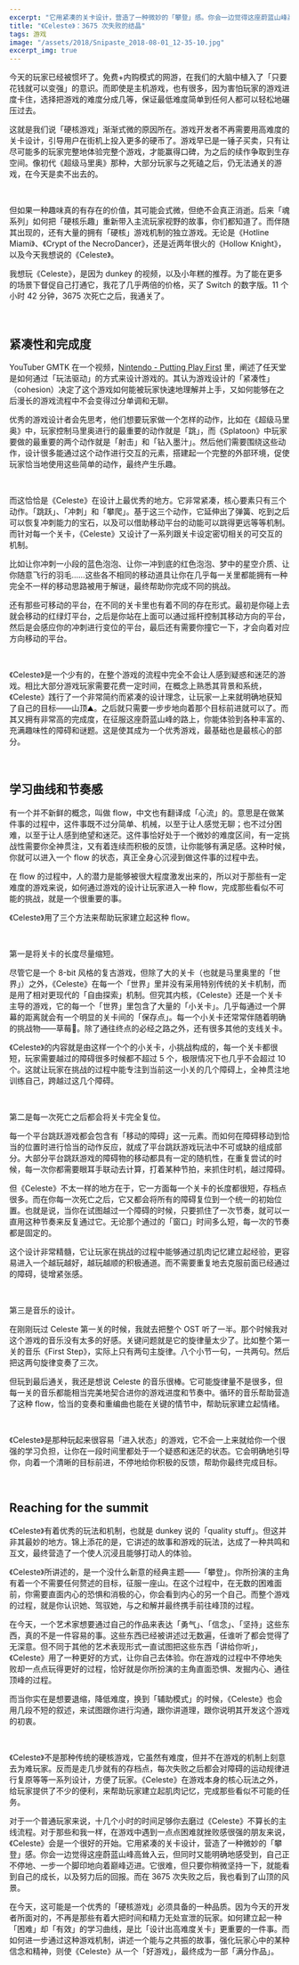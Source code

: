 ```yaml
---
excerpt: "它用紧凑的关卡设计，营造了一种微妙的「攀登」感。你会一边觉得这座蔚蓝山峰高耸入云，但同时又能明确地感受到，自己正不停地、一步一个脚印地向着巅峰迈进。它很难，但只要你稍微坚持一下，就能看到自己的成长，以及努力后的回报。而在 3675 次失败之后，我也看到了山顶的风景。"
title: "《Celeste》：3675 次失败的结晶"
tags: 游戏
image: "/assets/2018/Snipaste_2018-08-01_12-35-10.jpg"
excerpt_img: true
---
```


今天的玩家已经被惯坏了。免费+内购模式的网游，在我们的大脑中植入了「只要花钱就可以变强」的意识。而即使是主机游戏，也有很多，因为害怕玩家的游戏进度卡住，选择把游戏的难度分成几等，保证最低难度简单到任何人都可以轻松地碾压过去。

这就是我们说「硬核游戏」渐渐式微的原因所在。游戏开发者不再需要用高难度的关卡设计，引导用户在街机上投入更多的硬币了。游戏早已是一锤子买卖，只有让尽可能多的玩家完整地体验完整个游戏，才能赢得口碑，为之后的续作争取到生存空间。像初代《超级马里奥》那种，大部分玩家与之死磕之后，仍无法通关的游戏，在今天是卖不出去的。

<br>

但如果一种趣味真的有存在的价值，其可能会式微，但绝不会真正消逝。后来「魂系列」如何把「硬核乐趣」重新带入主流玩家视野的故事，你们都知道了。而伴随其出现的，还有大量的拥有「硬核」游戏机制的独立游戏。无论是《Hotline Miami》、《Crypt of the NecroDancer》，还是近两年很火的《Hollow Knight》，以及今天我想说的《Celeste》。

我想玩《Celeste》，是因为 dunkey 的视频，以及小年糕的推荐。为了能在更多的场景下督促自己打通它，我花了几乎两倍的价格，买了 Switch 的数字版。11 个小时 42 分钟，3675 次死亡之后，我通关了。

<br>

## 紧凑性和完成度
YouTuber GMTK 在一个视频，[Nintendo - Putting Play First](https://www.youtube.com/watch?v=2u6HTG8LuXQ) 里，阐述了任天堂是如何通过「玩法驱动」的方式来设计游戏的。其认为游戏设计的「紧凑性」（cohesion）决定了这个游戏如何能被玩家快速地理解并上手，又如何能够在之后漫长的游戏流程中不会变得过分单调和无聊。

优秀的游戏设计者会先思考，他们想要玩家做一个怎样的动作，比如在《超级马里奥》中，玩家控制马里奥进行的最重要的动作就是「跳」，而《Splatoon》中玩家要做的最重要的两个动作就是「射击」和「钻入墨汁」。然后他们需要围绕这些动作，设计很多能通过这个动作进行交互的元素，搭建起一个完整的外部环境，促使玩家恰当地使用这些简单的动作，最终产生乐趣。

<br>

而这恰恰是《Celeste》在设计上最优秀的地方。它非常紧凑，核心要素只有三个动作。「跳跃」、「冲刺」和「攀爬」。基于这三个动作，它延伸出了弹簧、吃到之后可以恢复冲刺能力的宝石，以及可以借助移动平台的动能可以跳得更远等等机制。而针对每一个关卡，《Celeste》又设计了一系列跟关卡设定密切相关的可交互的机制。

比如让你冲刺一小段的蓝色泡泡、让你一冲到底的红色泡泡、梦中的星空介质、让你随意飞行的羽毛……这些各不相同的移动道具让你在几乎每一关里都能拥有一种完全不一样的移动思路被用于解谜，最终帮助你完成不同的挑战。

还有那些可移动的平台，在不同的关卡里也有着不同的存在形式。最初是你碰上去就会移动的红绿灯平台，之后是你站在上面可以通过摇杆控制其移动方向的平台，然后是会感应你的冲刺进行变位的平台，最后还有需要你撞它一下，才会向着对应方向移动的平台。

<br>

《Celeste》是一个少有的，在整个游戏的流程中完全不会让人感到疑惑和迷茫的游戏。相比大部分游戏玩家需要花费一定时间，在概念上熟悉其背景和系统，《Celeste》践行了一个非常简约而紧凑的设计理念，让玩家一上来就明确地获知了自己的目标——山顶⛰️。之后就只需要一步步地向着那个目标前进就可以了。而其又拥有非常高的完成度，在征服这座蔚蓝山峰的路上，你能体验到各种丰富的、充满趣味性的障碍和谜题。这是使其成为一个优秀游戏，最基础也是最核心的部分。

<br>

## 学习曲线和节奏感
有一个并不新鲜的概念，叫做 flow，中文也有翻译成「心流」的。意思是在做某件事的过程中，这件事既不过分简单、机械，以至于让人感觉无聊；也不过分困难，以至于让人感到绝望和迷茫。这件事恰好处于一个微妙的难度区间，有一定挑战性需要你全神贯注，又有着连续而积极的反馈，让你能够有满足感。这种时候，你就可以进入一个 flow 的状态，真正全身心沉浸到做这件事的过程中去。

在 flow 的过程中，人的潜力是能够被很大程度激发出来的，所以对于那些有一定难度的游戏来说，如何通过游戏的设计让玩家进入一种 flow，完成那些看似不可能的挑战，就是一个很重要的事。

《Celeste》用了三个方法来帮助玩家建立起这种 flow。

<br>

第一是将关卡的长度尽量缩短。

尽管它是一个 8-bit 风格的复古游戏，但除了大的关卡（也就是马里奥里的「世界」）之外，《Celeste》在每一个「世界」里并没有采用特别传统的关卡机制，而是用了相对更现代的「自由探索」机制。但究其内核，《Celeste》还是一个关卡主导的游戏，它的每一个「世界」里包含了大量的「小关卡」。几乎每通过一个屏幕的距离就会有一个明显的关卡间的「保存点」。每一个小关卡还常常伴随着明确的挑战物——草莓🍓。除了通往终点的必经之路之外，还有很多其他的支线关卡。

《Celeste》的内容就是由这样一个个的小关卡，小挑战构成的，每一个关卡都很短，玩家需要越过的障碍很多时候都不超过 5 个，极限情况下也几乎不会超过 10 个。这就让玩家在挑战的过程中能专注到当前这一小关的几个障碍上，全神贯注地训练自己，跨越过这几个障碍。

<br>

第二是每一次死亡之后都会将关卡完全复位。

每一个平台跳跃游戏都会包含有「移动的障碍」这一元素。而如何在障碍移动到恰当的位置时进行恰当的动作反应，就成了平台跳跃游戏玩法中不可或缺的组成部分。大部分平台跳跃游戏的障碍物的移动都具有一定的随机性，在重复尝试的时候，每一次你都需要眼耳手联动去计算，打着某种节拍，来抓住时机，越过障碍。

但《Celeste》不太一样的地方在于，它一方面每一个关卡的长度都很短，存档点很多。而在你每一次死亡之后，它又都会将所有的障碍复位到一个统一的初始位置。也就是说，当你在试图越过一个障碍的时候，只要抓住了一次节奏，就可以一直用这种节奏来反复通过它。无论那个通过的「窗口」时间多么短，每一次的节奏都是固定的。

这个设计非常精髓，它让玩家在挑战的过程中能够通过肌肉记忆建立起经验，更容易进入一个越玩越好，越玩越顺的积极通道。而不需要重复地去克服前面已经通过的障碍，徒增紧张感。

<br>

第三是音乐的设计。

在刚刚玩过 Celeste 第一关的时候，我就去把整个 OST 听了一半。那个时候我对这个游戏的音乐没有太多的好感。关键问题就是它的旋律量太少了。比如整个第一关的音乐《First Step》，实际上只有两句主旋律。八个小节一句，一共两句。然后把这两句旋律变奏了三次。

但玩到最后通关，我还是想说 Celeste 的音乐很棒。它可能旋律量不是很多，但每一关的音乐都能相当完美地契合进你的游戏进度和节奏中。循环的音乐帮助营造了这种 flow，恰当的变奏和重编曲也能在关键的情节中，帮助玩家建立起情绪。

<br>

《Celeste》是那种玩起来很容易「进入状态」的游戏，它不会一上来就给你一个很强的学习负担，让你在一段时间里都处于一个疑惑和迷茫的状态。它会明确地引导你，向着一个清晰的目标前进，不停地给你积极的反馈，帮助你最终完成目标。

<br>

## Reaching for the summit
《Celeste》有着优秀的玩法和机制，也就是 dunkey 说的「quality stuff」。但这并非其最妙的地方。锦上添花的是，它讲述的故事和游戏的玩法，达成了一种共鸣和互文，最终营造了一个使人沉浸且能够打动人的体验。

《Celeste》所讲述的，是一个没什么新意的经典主题——「攀登」。你所扮演的主角有着一个不需要任何赘述的目标，征服一座山。在这个过程中，在无数的困难面前，你需要直面内心的恐惧和消极的心，你会看到内心的另一个自己。而整个游戏的过程，就是你认识她、驾驭她，与之和解并最终携手前往峰顶的过程。

在今天，一个艺术家想要通过自己的作品来表达「勇气」、「信念」、「坚持」这些东西，真的不是一件容易的事。这些东西已经被讲述过无数遍，任谁听了都会觉得了无深意。但不同于其他的艺术表现形式一直试图把这些东西「讲给你听」，《Celeste》用了一种更好的方式，让你自己去体验。你在游戏的过程中不停地失败却一点点玩得更好的过程，恰好就是你所扮演的主角直面恐惧、发掘内心、通往顶峰的过程。

而当你实在是想要退缩，降低难度，换到「辅助模式」的时候，《Celeste》也会用几段不短的叙述，来试图跟你进行沟通，跟你讲道理，跟你说明其开发这个游戏的初衷。

<br>

《Celeste》不是那种传统的硬核游戏，它虽然有难度，但并不在游戏的机制上刻意去为难玩家。反而是走几步就有的存档点，每次失败之后都会对障碍的运动规律进行复原等等一系列设计，方便了玩家。《Celeste》在游戏本身的核心玩法之外，给玩家提供了不少的便利，来帮助玩家建立起肌肉记忆，完成那些看似不可能的任务。

对于一个普通玩家来说，十几个小时的时间足够你去磨过《Celeste》不算长的主线流程。对于那些和我一样，在游戏中遇到一点点困难就挫败感很强的朋友来说，《Celeste》会是一个很好的开始。它用紧凑的关卡设计，营造了一种微妙的「攀登」感。你会一边觉得这座蔚蓝山峰高耸入云，但同时又能明确地感受到，自己正不停地、一步一个脚印地向着巅峰迈进。它很难，但只要你稍微坚持一下，就能看到自己的成长，以及努力后的回报。而在 3675 次失败之后，我也看到了山顶的风景。

在今天，这可能是一个优秀的「硬核游戏」必须具备的一种品质。因为今天的开发者所面对的，不再是那些有着大把时间和精力无处宣泄的玩家。如何建立起一种「困难」却「有效」的学习曲线，是比「设计出高难度关卡」更重要的一件事。而如何进一步通过这种游戏机制，讲述一个能与之共振的故事，强化玩家心中的某种信念和精神，则使《Celeste》从一个「好游戏」，最终成为一部「满分作品」。
